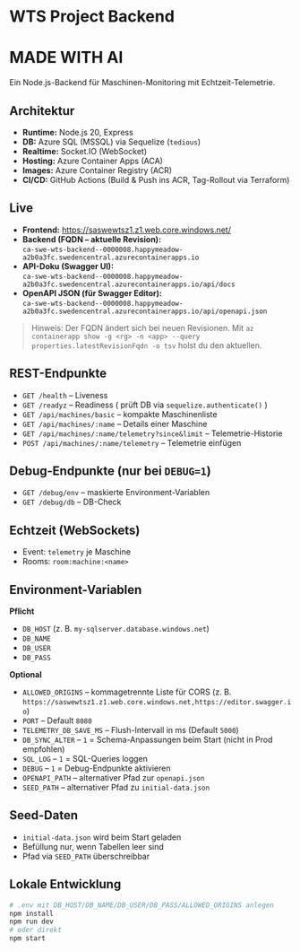 # WTS Project Backend
# MADE WITH AI

Ein Node.js-Backend für Maschinen-Monitoring mit Echtzeit-Telemetrie.

## Architektur
- **Runtime:** Node.js 20, Express  
- **DB:** Azure SQL (MSSQL) via Sequelize (`tedious`)  
- **Realtime:** Socket.IO (WebSocket)  
- **Hosting:** Azure Container Apps (ACA)  
- **Images:** Azure Container Registry (ACR)  
- **CI/CD:** GitHub Actions (Build & Push ins ACR, Tag-Rollout via Terraform)

## Live
- **Frontend:** https://saswewtsz1.z1.web.core.windows.net/  
- **Backend (FQDN – aktuelle Revision):**  
  `ca-swe-wts-backend--0000008.happymeadow-a2b0a3fc.swedencentral.azurecontainerapps.io`
- **API-Doku (Swagger UI):**  
  `ca-swe-wts-backend--0000008.happymeadow-a2b0a3fc.swedencentral.azurecontainerapps.io/api/docs`
- **OpenAPI JSON (für Swagger Editor):**  
  `ca-swe-wts-backend--0000008.happymeadow-a2b0a3fc.swedencentral.azurecontainerapps.io/api/openapi.json`

> Hinweis: Der FQDN ändert sich bei neuen Revisionen. Mit `az containerapp show -g <rg> -n <app> --query properties.latestRevisionFqdn -o tsv` holst du den aktuellen.

## REST-Endpunkte
- `GET /health` – Liveness  
- `GET /readyz` – Readiness ( prüft DB via `sequelize.authenticate()` )  
- `GET /api/machines/basic` – kompakte Maschinenliste  
- `GET /api/machines/:name` – Details einer Maschine  
- `GET /api/machines/:name/telemetry?since&limit` – Telemetrie-Historie  
- `POST /api/machines/:name/telemetry` – Telemetrie einfügen  

## Debug-Endpunkte (nur bei `DEBUG=1`)
- `GET /debug/env` – maskierte Environment-Variablen  
- `GET /debug/db` – DB-Check

## Echtzeit (WebSockets)
- Event: `telemetry` je Maschine  
- Rooms: `room:machine:<name>`

## Environment-Variablen
**Pflicht**
- `DB_HOST`  (z. B. `my-sqlserver.database.windows.net`)  
- `DB_NAME`  
- `DB_USER`  
- `DB_PASS`

**Optional**
- `ALLOWED_ORIGINS` – kommagetrennte Liste für CORS (z. B. `https://saswewtsz1.z1.web.core.windows.net,https://editor.swagger.io`)  
- `PORT` – Default `8080`  
- `TELEMETRY_DB_SAVE_MS` – Flush-Intervall in ms (Default `5000`)  
- `DB_SYNC_ALTER` – `1` = Schema-Anpassungen beim Start (nicht in Prod empfohlen)  
- `SQL_LOG` – `1` = SQL-Queries loggen  
- `DEBUG` – `1` = Debug-Endpunkte aktivieren  
- `OPENAPI_PATH` – alternativer Pfad zur `openapi.json`  
- `SEED_PATH` – alternativer Pfad zu `initial-data.json`

## Seed-Daten
- `initial-data.json` wird beim Start geladen  
- Befüllung nur, wenn Tabellen leer sind  
- Pfad via `SEED_PATH` überschreibbar

## Lokale Entwicklung
```bash
# .env mit DB_HOST/DB_NAME/DB_USER/DB_PASS/ALLOWED_ORIGINS anlegen
npm install
npm run dev
# oder direkt
npm start
